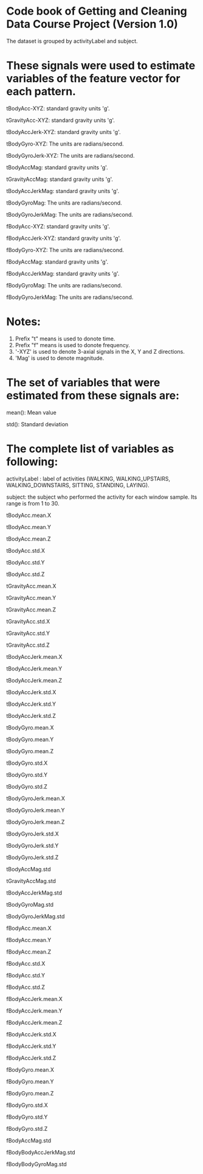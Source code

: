 Code book of Getting and Cleaning Data Course Project (Version 1.0)
==================================================================
The dataset is grouped by activityLabel and subject.

These signals were used to estimate variables of the feature vector for each pattern.
==================================================================

tBodyAcc-XYZ: standard gravity units 'g'.

tGravityAcc-XYZ: standard gravity units 'g'.

tBodyAccJerk-XYZ: standard gravity units 'g'.

tBodyGyro-XYZ: The units are radians/second. 

tBodyGyroJerk-XYZ: The units are radians/second.

tBodyAccMag: standard gravity units 'g'.

tGravityAccMag: standard gravity units 'g'.

tBodyAccJerkMag: standard gravity units 'g'.

tBodyGyroMag: The units are radians/second.

tBodyGyroJerkMag: The units are radians/second.

fBodyAcc-XYZ: standard gravity units 'g'.

fBodyAccJerk-XYZ: standard gravity units 'g'.

fBodyGyro-XYZ: The units are radians/second.

fBodyAccMag: standard gravity units 'g'.

fBodyAccJerkMag: standard gravity units 'g'.

fBodyGyroMag: The units are radians/second.

fBodyGyroJerkMag: The units are radians/second.

Notes:
==================================================================
1. Prefix "t" means is used to donote time.
2. Prefix "f" means is used to donote frequency.
3. '-XYZ' is used to denote 3-axial signals in the X, Y and Z directions.
4. 'Mag' is used to denote magnitude.


The set of variables that were estimated from these signals are: 
==================================================================
mean(): Mean value

std(): Standard deviation

The complete list of variables as following:
==================================================================
activityLabel : label of activities (WALKING, WALKING_UPSTAIRS, WALKING_DOWNSTAIRS, SITTING, STANDING, LAYING). 

subject: the subject who performed the activity for each window sample. Its range is from 1 to 30. 

tBodyAcc.mean.X

tBodyAcc.mean.Y

tBodyAcc.mean.Z

tBodyAcc.std.X

tBodyAcc.std.Y

tBodyAcc.std.Z

tGravityAcc.mean.X

tGravityAcc.mean.Y

tGravityAcc.mean.Z

tGravityAcc.std.X

tGravityAcc.std.Y

tGravityAcc.std.Z

tBodyAccJerk.mean.X

tBodyAccJerk.mean.Y

tBodyAccJerk.mean.Z

tBodyAccJerk.std.X

tBodyAccJerk.std.Y

tBodyAccJerk.std.Z

tBodyGyro.mean.X

tBodyGyro.mean.Y

tBodyGyro.mean.Z

tBodyGyro.std.X

tBodyGyro.std.Y

tBodyGyro.std.Z

tBodyGyroJerk.mean.X

tBodyGyroJerk.mean.Y

tBodyGyroJerk.mean.Z

tBodyGyroJerk.std.X

tBodyGyroJerk.std.Y

tBodyGyroJerk.std.Z

tBodyAccMag.std

tGravityAccMag.std

tBodyAccJerkMag.std

tBodyGyroMag.std

tBodyGyroJerkMag.std

fBodyAcc.mean.X

fBodyAcc.mean.Y

fBodyAcc.mean.Z

fBodyAcc.std.X

fBodyAcc.std.Y

fBodyAcc.std.Z

fBodyAccJerk.mean.X

fBodyAccJerk.mean.Y

fBodyAccJerk.mean.Z

fBodyAccJerk.std.X

fBodyAccJerk.std.Y

fBodyAccJerk.std.Z

fBodyGyro.mean.X

fBodyGyro.mean.Y

fBodyGyro.mean.Z

fBodyGyro.std.X

fBodyGyro.std.Y

fBodyGyro.std.Z

fBodyAccMag.std

fBodyBodyAccJerkMag.std

fBodyBodyGyroMag.std
